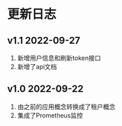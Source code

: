# 更新日志

## v1.1 2022-09-27
1. 新增用户信息和刷新token接口
2. 新增了api文档

## v1.0 2022-09-22
1. 由之前的应用概念转换成了租户概念
2. 集成了Prometheus监控